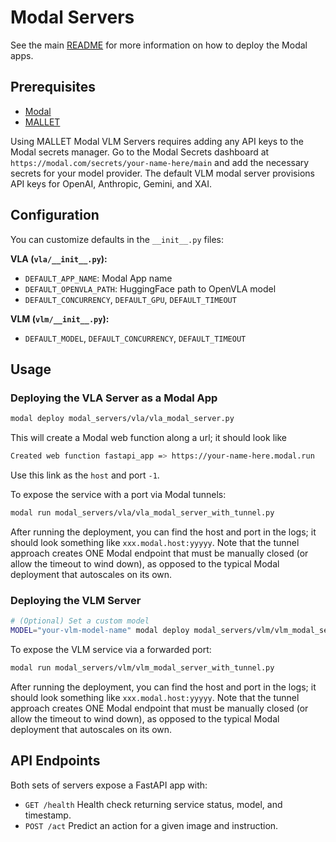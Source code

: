 # Modal Servers
See the main [README](https://github.com/jacobphillips99/mallet/blob/main/README.md) for more information on how to deploy the Modal apps.

 ## Prerequisites

 - [Modal](https://modal.com/docs/guide/getting-started)
 - [MALLET](https://github.com/jacobphillips99/mallet/blob/main/README.md)

 Using MALLET Modal VLM Servers requires adding any API keys to the Modal secrets manager. Go to the Modal Secrets dashboard at `https://modal.com/secrets/your-name-here/main` and add the necessary secrets for your model provider. The default VLM modal server provisions API keys for OpenAI, Anthropic, Gemini, and XAI.

 ## Configuration

 You can customize defaults in the `__init__.py` files:

 **VLA (`vla/__init__.py`):**
 - `DEFAULT_APP_NAME`: Modal App name
 - `DEFAULT_OPENVLA_PATH`: HuggingFace path to OpenVLA model
 - `DEFAULT_CONCURRENCY`, `DEFAULT_GPU`, `DEFAULT_TIMEOUT`

 **VLM (`vlm/__init__.py`):**
 - `DEFAULT_MODEL`, `DEFAULT_CONCURRENCY`, `DEFAULT_TIMEOUT`

 ## Usage

 ### Deploying the VLA Server as a Modal App
 ```bash
 modal deploy modal_servers/vla/vla_modal_server.py
 ```

 This will create a Modal web function along a url; it should look like 

 ```bash
 Created web function fastapi_app => https://your-name-here.modal.run
 ```

 Use this link as the `host` and port `-1`.

 To expose the service with a port via Modal tunnels:
 ```bash
 modal run modal_servers/vla/vla_modal_server_with_tunnel.py
 ```
 After running the deployment, you can find the host and port in the logs; it should look something like `xxx.modal.host:yyyyy`. Note that the tunnel approach creates ONE Modal endpoint that must be manually closed (or allow the timeout to wind down), as opposed to the typical Modal deployment that autoscales on its own.

 ### Deploying the VLM Server

 ```bash
 # (Optional) Set a custom model
MODEL="your-vlm-model-name" modal deploy modal_servers/vlm/vlm_modal_server.py
 ```

 To expose the VLM service via a forwarded port:
 ```bash
 modal run modal_servers/vlm/vlm_modal_server_with_tunnel.py
 ```
 After running the deployment, you can find the host and port in the logs; it should look something like `xxx.modal.host:yyyyy`. Note that the tunnel approach creates ONE Modal endpoint that must be manually closed (or allow the timeout to wind down), as opposed to the typical Modal deployment that autoscales on its own.

 ## API Endpoints

 Both sets of servers expose a FastAPI app with:

 - `GET /health`
   Health check returning service status, model, and timestamp.
 - `POST /act`
   Predict an action for a given image and instruction.
